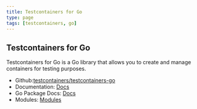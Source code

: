 ```yaml
---
title: Testcontainers for Go
type: page
tags: [testcontainers, go]
---
```


## Testcontainers for Go

Testcontainers for Go is a Go library that allows you to create and manage containers for testing purposes.

- Github:[testcontainers/testcontainers-go](https://github.com/testcontainers/testcontainers-go)
- Documentation: [Docs](https://golang.testcontainers.org/)
- Go Package Docs: [Docs](https://pkg.go.dev/github.com/testcontainers/testcontainers-go)
- Modules: [Modules](https://testcontainers.com/modules?language=go)

